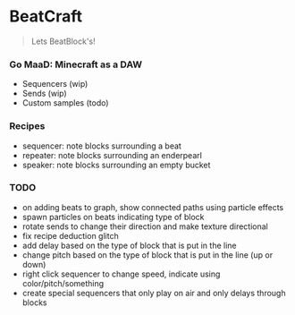 # BeatCraft
> Lets BeatBlock's!

### Go MaaD: Minecraft as a DAW
- Sequencers (wip)
- Sends (wip)
- Custom samples (todo)

### Recipes
- sequencer: note blocks surrounding a beat
- repeater: note blocks surrounding an enderpearl
- speaker: note blocks surrounding an empty bucket

### TODO
- on adding beats to graph, show connected paths using particle effects
- spawn particles on beats indicating type of block
- rotate sends to change their direction and make texture directional
- fix recipe deduction glitch
- add delay based on the type of block that is put in the line
- change pitch based on the type of block that is put in the line (up or down)
- right click sequencer to change speed, indicate using color/pitch/something
- create special sequencers that only play on air and only delays through blocks